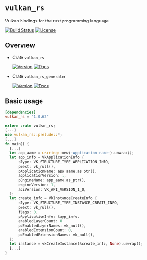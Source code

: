 # `vulkan_rs`
Vulkan bindings for the rust programming language.

[![Build Status](https://travis-ci.org/HellButcher/vulkan-rs.svg?branch=1.0-branch)](https://travis-ci.org/HellButcher/vulkan-rs)
[![License](https://img.shields.io/badge/License-BSD%202--Clause-orange.svg)](LICENSE)

## Overview

* Crate `vulkan_rs`

  [![Version](https://img.shields.io/crates/v/vulkan_rs.svg)](https://crates.io/crates/vulkan_rs)
  [![Docs](https://docs.rs/vulkan_rs/badge.svg)](https://docs.rs/vulkan_rs)

* Crate `vulkan_rs_generator`

  [![Version](https://img.shields.io/crates/v/vulkan_rs_generator.svg)](https://crates.io/crates/vulkan_rs_generator)
  [![Docs](https://docs.rs/vulkan_rs_generator/badge.svg)](https://docs.rs/vulkan_rs_generator)


## Basic usage

```toml
[dependencies]
vulkan_rs = "1.0.62"
```

```rust
extern crate vulkan_rs;
[...]
use vulkan_rs::prelude::*;
[...]
fn main() {
  [...]
  let app_aame = CString::new("Application name").unwrap();
  let app_info = VkApplicationInfo {
      sType: VK_STRUCTURE_TYPE_APPLICATION_INFO,
      pNext: vk_null(),
      pApplicationName: app_aame.as_ptr(),
      applicationVersion: 1,
      pEngineName: app_aame.as_ptr(),
      engineVersion: 1,
      apiVersion: VK_API_VERSION_1_0,
  };
  let create_info = VkInstanceCreateInfo {
      sType: VK_STRUCTURE_TYPE_INSTANCE_CREATE_INFO,
      pNext: vk_null(),
      flags: 0,
      pApplicationInfo: &app_info,
      enabledLayerCount: 0,
      ppEnabledLayerNames: vk_null(),
      enabledExtensionCount: 0,
      ppEnabledExtensionNames: vk_null(),
  };
  let instance = vkCreateInstance(&create_info, None).unwrap();
  [...]
}
```

